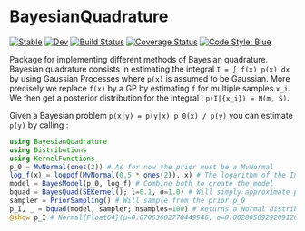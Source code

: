 # BayesianQuadrature

[![Stable](https://img.shields.io/badge/docs-stable-blue.svg)](https://theogf.github.io/BayesianQuadrature.jl/stable)
[![Dev](https://img.shields.io/badge/docs-dev-blue.svg)](https://theogf.github.io/BayesianQuadrature.jl/dev)
[![Build Status](https://github.com/theogf/BayesianQuadrature.jl/workflows/CI/badge.svg)](https://github.com/theogf/BayesianQuadrature.jl/actions)
[![Coverage Status](https://coveralls.io/repos/github/theogf/BayesianQuadrature.jl/badge.svg?branch=main)](https://coveralls.io/github/theogf/BayesianQuadrature.jl?branch=main)
[![Code Style: Blue](https://img.shields.io/badge/code%20style-blue-4495d1.svg)](https://github.com/invenia/BlueStyle)

Package for implementing different methods of Bayesian quadrature.
Bayesian quadrature consists in estimating the integral `I = ∫ f(x) p(x) dx` by using Gaussian Processes where `p(x)` is assumed to be Gaussian.
More precisely we replace `f(x)` by a GP by estimating `f` for multiple samples `x_i`.
We then get a posterior distribution for the integral : `p(I|{x_i}) = N(m, S)`.

Given a Bayesian problem `p(x|y) = p(y|x) p_0(x) / p(y)` you can estimate `p(y)` by calling :

```julia
using BayesianQuadrature
using Distributions
using KernelFunctions
p_0 = MvNormal(ones(2)) # As for now the prior must be a MvNormal
log_f(x) = logpdf(MvNormal(0.5 * ones(2)), x) # The logarithm of the Integrand log_f, the log-likelihood function typically
model = BayesModel(p_0, log_f) # Combine both to create the model
bquad = BayesQuad(SEKernel(); l=0.1, σ=1.0) # Will simply approximate p(y|x) with a GP (only works with SEKernel for now
sampler = PriorSampling() # Will sample from the prior p_0
p_I, _ = bquad(model, sampler; nsamples=100) # Returns a Normal distribution
@show p_I # Normal{Float64}(μ=0.07063602778449946, σ=0.0028050929209120458)
```
